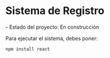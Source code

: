 <h1> Sistema de Registro</h1>
- Estado del proyecto: En construcción

Para ejecutar el sistema, debes poner:

```npm install react```
